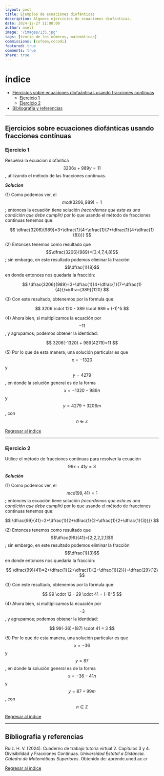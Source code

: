 ```yaml
---
layout: post
title: Ejemplos de ecuaciones diofánticas
description: Algunos ejercicios de ecuaciones diofanticas.
date: 2024-12-27 11:00:00
author: axell
image: '/images/135.jpg'
tags: [teoria de los números, matemáticas]
commissions: [cofoma,cocodi]
featured: true
comments: true
share: true
---
```

# índice

+ [Ejercicios sobre ecuaciones diofaánticas usando fracciones contínuas][1]
  - [Ejercicio 1][11]
  - [Ejercicio 2][12]
+ [Bibliografia y referencias][100]

***

## Ejercicios sobre ecuaciones diofánticas usando fracciones contínuas

### Ejercicio 1 
Resuelva la ecuacion diofántica $$3206x + 989y = 11$$, utilizando el método de las fracciones continuas.

***Solucion***

 (1) Como podemos ver, el $$mcd(3206,989)=1$$; entonces la ecuación tiene solución *(recordemos que esta es una condición que debe cumplir)* por lo que usando el método de fracciones continuas tenemos que:
<p align="center">
$$ 
  \dfrac{3206}{989}=3+\dfrac{1}{4+\dfrac{1}{7+\dfrac{1}{4+\dfrac{1}{8}}}} 
$$
</p>

(2) Entonces tenemos como resultado que $$\dfrac{3206}{989}=[3;4,7,4,8]$$; sin embargo, en este resultado podemos eliminar la fracción $$\dfrac{1}{8}$$ en donde entonces nos quedaria la fracción:

<p align="center">
$$ 
  \dfrac{3206}{989}=3+\dfrac{1}{4+\dfrac{1}{7+\dfrac{1}{4}}}=\dfrac{389}{120} 
$$
</p>

(3) Con este resultado, obtenemos por la fórmula que:

<p align="center">
$$ 
  3206 \cdot 120 - 389 \cdot 989 = (-1)^5
$$
</p>

(4) Ahora bien, si multiplicamos la ecuación por $$-11$$, y agrupamos; podemos obtener la identidad:

<p align="center">
$$ 
  3206(-1320) + 989(4279)=11 
$$
</p>

(5) Por lo que de esta manera, una solución particular es que $$x=-1320$$ y $$y=4279$$, en donde la solución general es de la forma $$x=-1320-989n$$ y $$y=4279+3206m$$, con $$n \in \mathbb{Z}$$

[Regresar al índice][0]

***

### Ejercicio 2
Utilice el método de fracciones continuas para resolver la ecuación $$99x+41y=3$$

***Solución***

(1) Como podemos ver, el $$mcd(99,41)=1$$; entonces la ecuación tiene solución *(recordemos que esta es una condición que debe cumplir)* por lo que usando el método de fracciones continuas tenemos que:
<p align="center">
$$ 
  \dfrac{99}{41}=2+\dfrac{1}{2+\dfrac{1}{2+\dfrac{1}{2+\dfrac{1}{3}}}} 
$$
</p>

(2) Entonces tenemos como resultado que $$\dfrac{99}{41}=[2;2,2,2,1]$$; sin embargo, en este resultado podemos eliminar la fracción $$\dfrac{1}{3}$$ en donde entonces nos quedaria la fracción:

<p align="center">
$$ 
 \dfrac{99}{41}=2+\dfrac{1}{2+\dfrac{1}{2+\dfrac{1}{2}}}=\dfrac{29}{12} 
$$
</p>

(3) Con este resultado, obtenemos por la fórmula que:

<p align="center">
$$ 
  99 \cdot 12 - 29 \cdot 41 = (-1)^5
$$
</p>

(4) Ahora bien, si multiplicamos la ecuación por $$-3$$, y agrupamos; podemos obtener la identidad:

<p align="center">
$$ 
  99(-36)+(87) \cdot 41 = 3 
$$
</p>

(5) Por lo que de esta manera, una solución particular es que $$x=-36$$ y $$y=87$$, en donde la solución general es de la forma $$x=-36-41n$$ y $$y=87+99m$$, con $$n \in \mathbb{Z}$$

[Regresar al índice][0]

***

## Bibliografia y referencias

Ruiz. H. V. (2024). Cuaderno de trabajo tutoria virtual 2. Capítulos 3 y 4. Divisibilidad y Fracciones Continuas. *Universidad Estatal a Distancia. Cátedra de Matemáticas Superiores*. Obtenido de: aprende.uned.ac.cr

[Regresar al índice][0]


[0]:#índice
[1]:##ejercios-sobre-ecuaciones-diofanticas-usando-fracciones-contínuas
[11]:###ejercicio-1
[12]:###ejercicio-2
[100]:##bibliografia-y-referencias
